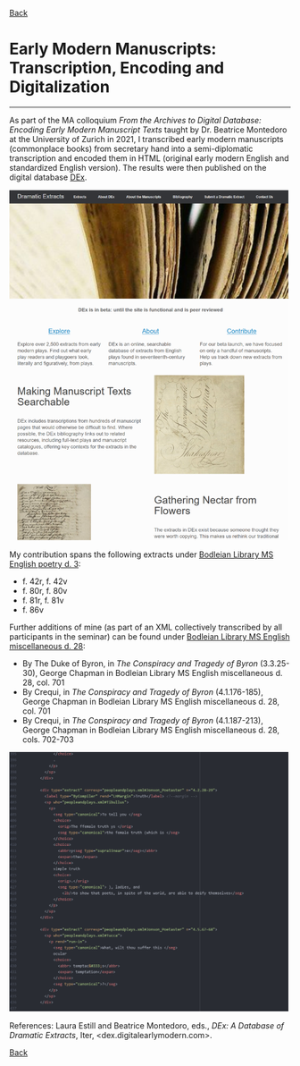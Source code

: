 [Back](https://ycvogt.github.io/my_portfolio/)

# Early Modern Manuscripts: Transcription, Encoding and Digitalization
---

As part of the MA colloquium _From the Archives to Digital Database: Encoding Early Modern Manuscript Texts_ taught by Dr. Beatrice Montedoro at the University of Zurich in 2021, I transcribed early modern manuscripts (commonplace books) from secretary hand into a semi-diplomatic transcription and encoded them in HTML (original early modern English and standardized English version). The results were then published on the digital database [DEx](https://dex.digitalearlymodern.com/).

<img src="images/manuscript/dex.PNG" width="500" class="center"/>

My contribution spans the following extracts under [Bodleian Library MS English poetry d. 3](https://daikatana.digitalearlymodern.com/manuscripts/?query=BodleianMSEngpoetd3.xml):
<ul>
 <li>f. 42r, f. 42v</li>
 <li>f. 80r, f. 80v</li>
 <li>f. 81r, f. 81v</li>
 <li>f. 86v</li>
</ul>

Further additions of mine (as part of an XML collectively transcribed by all participants in the seminar) can be found under [Bodleian Library MS English miscellaneous d. 28](https://daikatana.digitalearlymodern.com/manuscripts/?query=BodleianMSEngmiscd28.xml&spelling=normalized):
<ul>
 <li>By The Duke of Byron, in <i>The Conspiracy and Tragedy of Byron</i> (3.3.25-30), George Chapman in Bodleian Library MS English miscellaneous d. 28, col. 701</li>
<li>By Crequi, in <i>The Conspiracy and Tragedy of Byron</i> (4.1.176-185), George Chapman in Bodleian Library MS English miscellaneous d. 28, col. 701</li>
<li>By Crequi, in <i>The Conspiracy and Tragedy of Byron</i> (4.1.187-213), George Chapman in Bodleian Library MS English miscellaneous d. 28, cols. 702-703</li>
</ul>

<img src="images/manuscript/html.PNG" width="500" class="center"/>

References: Laura Estill and Beatrice Montedoro, eds., _DEx: A Database of Dramatic Extracts_, Iter, <dex.digitalearlymodern.com>.

[Back](https://ycvogt.github.io/my_portfolio/)
